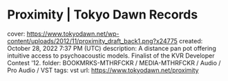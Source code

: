 # Proximity | Tokyo Dawn Records

cover: https://www.tokyodawn.net/wp-content/uploads/2012/11/proximity_draft_back1.png?x24775
created: October 28, 2022 7:37 PM (UTC)
description: A distance pan pot offering intuitive access to psychoacoustic models. Finalist of the KVR Developer Contest '12.
folder: BOOKMRKS-MTHRFCKR / MEDIA-MTHRFCKR / Audio / Pro Audio / VST
tags: vst
url: https://www.tokyodawn.net/proximity